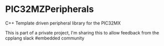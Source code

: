 # PIC32MZPeripherals

C++ Template driven peripheral library for the PIC32MX

This is part of a private project, I'm sharing this to allow feedback from the cpplang slack #embedded community


